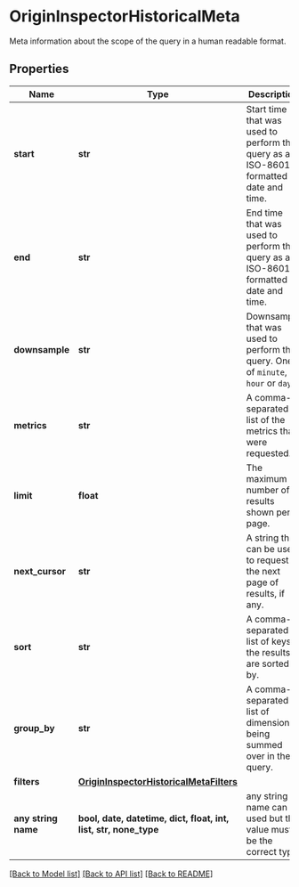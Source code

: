 # OriginInspectorHistoricalMeta

Meta information about the scope of the query in a human readable format.

## Properties
Name | Type | Description | Notes
------------ | ------------- | ------------- | -------------
**start** | **str** | Start time that was used to perform the query as an ISO-8601-formatted date and time. | [optional] 
**end** | **str** | End time that was used to perform the query as an ISO-8601-formatted date and time. | [optional] 
**downsample** | **str** | Downsample that was used to perform the query. One of `minute`, `hour` or `day`. | [optional] 
**metrics** | **str** | A comma-separated list of the metrics that were requested. | [optional] 
**limit** | **float** | The maximum number of results shown per page. | [optional] 
**next_cursor** | **str** | A string that can be used to request the next page of results, if any. | [optional] 
**sort** | **str** | A comma-separated list of keys the results are sorted by. | [optional] 
**group_by** | **str** | A comma-separated list of dimensions being summed over in the query. | [optional] 
**filters** | [**OriginInspectorHistoricalMetaFilters**](OriginInspectorHistoricalMetaFilters.md) |  | [optional] 
**any string name** | **bool, date, datetime, dict, float, int, list, str, none_type** | any string name can be used but the value must be the correct type | [optional]

[[Back to Model list]](../README.md#documentation-for-models) [[Back to API list]](../README.md#documentation-for-api-endpoints) [[Back to README]](../README.md)


